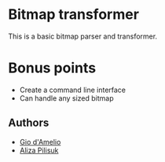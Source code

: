 # Bitmap transformer

This is a basic bitmap parser and transformer.

# Bonus points

  - Create a command line interface
  - Can handle any sized bitmap

## Authors

  - [Gio d'Amelio](https://github.com/giodamelio)
  - [Aliza Pilisuk](https://github.com/aliza89p)
